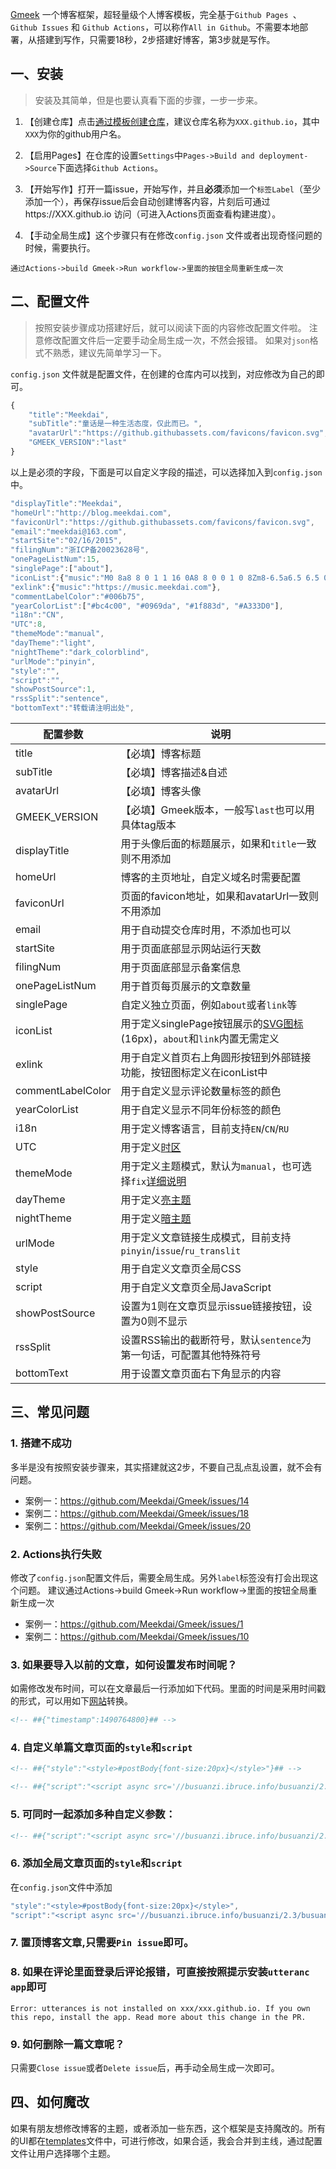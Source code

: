 [Gmeek](https://github.com/Meekdai/Gmeek) 一个博客框架，超轻量级个人博客模板，完全基于`Github Pages `、 `Github Issues` 和 `Github Actions`，可以称作`All in Github`。不需要本地部署，从搭建到写作，只需要18秒，2步搭建好博客，第3步就是写作。

## 一、安装
> 安装及其简单，但是也要认真看下面的步骤，一步一步来。
1. 【创建仓库】点击[通过模板创建仓库](https://github.com/new?template_name=Gmeek-template&template_owner=Meekdai)，建议仓库名称为`XXX.github.io`，其中`XXX`为你的github用户名。

2. 【启用Pages】在仓库的设置`Settings`中`Pages->Build and deployment->Source`下面选择`Github Actions`。

3. 【开始写作】打开一篇issue，开始写作，并且**必须**添加一个`标签Label`（至少添加一个），再保存issue后会自动创建博客内容，片刻后可通过https://XXX.github.io 访问（可进入Actions页面查看构建进度）。

5. 【手动全局生成】这个步骤只有在修改`config.json` 文件或者出现奇怪问题的时候，需要执行。
```P4
通过Actions->build Gmeek->Run workflow->里面的按钮全局重新生成一次
```

## 二、配置文件
> 按照安装步骤成功搭建好后，就可以阅读下面的内容修改配置文件啦。
> 注意修改配置文件后一定要手动全局生成一次，不然会报错。
> 如果对`json`格式不熟悉，建议先简单学习一下。

`config.json` 文件就是配置文件，在创建的仓库内可以找到，对应修改为自己的即可。
```javascript
{
    "title":"Meekdai",
    "subTitle":"童话是一种生活态度，仅此而已。",
    "avatarUrl":"https://github.githubassets.com/favicons/favicon.svg",
    "GMEEK_VERSION":"last"
}
```
以上是必须的字段，下面是可以自定义字段的描述，可以选择加入到`config.json`中。

```javascript
"displayTitle":"Meekdai",
"homeUrl":"http://blog.meekdai.com",
"faviconUrl":"https://github.githubassets.com/favicons/favicon.svg",
"email":"meekdai@163.com",
"startSite":"02/16/2015",
"filingNum":"浙ICP备20023628号",
"onePageListNum":15,
"singlePage":["about"],
"iconList":{"music":"M0 8a8 8 0 1 1 16 0A8 8 0 0 1 0 8Zm8-6.5a6.5 6.5 0 1 0 0 13 6.5 6.5 0 0 0 0-13Z"},
"exlink":{"music":"https://music.meekdai.com"},
"commentLabelColor":"#006b75",
"yearColorList":["#bc4c00", "#0969da", "#1f883d", "#A333D0"],
"i18n":"CN",
"UTC":8,
"themeMode":"manual",
"dayTheme":"light",
"nightTheme":"dark_colorblind",
"urlMode":"pinyin",
"style":"",
"script":"",
"showPostSource":1,
"rssSplit":"sentence",
"bottomText":"转载请注明出处",
```

| **配置参数**       | **说明** | 
|----------------|----------------|
| title | 【必填】博客标题 |
| subTitle | 【必填】博客描述&自述 |
| avatarUrl | 【必填】博客头像 |
| GMEEK_VERSION | 【必填】Gmeek版本，一般写`last`也可以用具体tag版本 |
| displayTitle | 用于头像后面的标题展示，如果和`title`一致则不用添加 |
| homeUrl | 博客的主页地址，自定义域名时需要配置 |
| faviconUrl | 页面的favicon地址，如果和avatarUrl一致则不用添加 |
| email | 用于自动提交仓库时用，不添加也可以 |
| startSite | 用于页面底部显示网站运行天数 |
| filingNum | 用于页面底部显示备案信息 |
| onePageListNum | 用于首页每页展示的文章数量 |
| singlePage | 自定义独立页面，例如`about`或者`link`等 |
| iconList | 用于定义singlePage按钮展示的[SVG图标](https://primer.style/foundations/icons/#16px) (16px)，`about`和`link`内置无需定义 |
| exlink | 用于自定义首页右上角圆形按钮到外部链接功能，按钮图标定义在iconList中 |
| commentLabelColor | 用于自定义显示评论数量标签的颜色 |
| yearColorList | 用于自定义显示不同年份标签的颜色 |
| i18n | 用于定义博客语言，目前支持`EN`/`CN`/`RU` |
| UTC | 用于定义[时区](https://en.wikipedia.org/wiki/List_of_UTC_offsets) |
| themeMode| 用于定义主题模式，默认为`manual`，也可选择`fix`[详细说明](https://blog.meekdai.com/post/Gmeek-liang-an-zhu-ti-pei-zhi-fang-shi.html) |
| dayTheme | 用于定义[亮主题](https://github.com/settings/appearance) |
| nightTheme | 用于定义[暗主题](https://github.com/settings/appearance) |
| urlMode | 用于定义文章链接生成模式，目前支持`pinyin`/`issue`/`ru_translit` |
| style | 用于自定义文章页全局CSS |
| script | 用于自定义文章页全局JavaScript |
| showPostSource | 设置为1则在文章页显示issue链接按钮，设置为0则不显示 |
| rssSplit | 设置RSS输出的截断符号，默认`sentence`为第一句话，可配置其他特殊符号 |
| bottomText | 用于设置文章页面右下角显示的内容 |

## 三、常见问题
### 1. 搭建不成功
多半是没有按照安装步骤来，其实搭建就这2步，不要自己乱点乱设置，就不会有问题。
- 案例一：https://github.com/Meekdai/Gmeek/issues/14 
- 案例二：https://github.com/Meekdai/Gmeek/issues/18
- 案例二：https://github.com/Meekdai/Gmeek/issues/20

### 2. Actions执行失败
修改了`config.json`配置文件后，需要全局生成。另外`label`标签没有打会出现这个问题。
建议通过Actions->build Gmeek->Run workflow->里面的按钮全局重新生成一次
- 案例一：https://github.com/Meekdai/Gmeek/issues/1
- 案例二：https://github.com/Meekdai/Gmeek/issues/10

### 3. 如果要导入以前的文章，如何设置发布时间呢？ 
如需修改发布时间，可以在文章最后一行添加如下代码。里面的时间是采用时间戳的形式，可以用如下[网站](https://tool.lu/timestamp)转换。  
```html
<!-- ##{"timestamp":1490764800}## -->
```

### 4. 自定义单篇文章页面的`style`和`script`
```html
<!-- ##{"style":"<style>#postBody{font-size:20px}</style>"}## -->
```
```html
<!-- ##{"script":"<script async src='//busuanzi.ibruce.info/busuanzi/2.3/busuanzi.pure.mini.js'></script>"}## -->
```

### 5. 可同时一起添加多种自定义参数：  
```html
<!-- ##{"script":"<script async src='//busuanzi.ibruce.info/busuanzi/2.3/busuanzi.pure.mini.js'></script>","style":"<style>#postBody{font-size:20px}</style>","timestamp":1490764800}## -->
```

### 6. 添加全局文章页面的`style`和`script`
在`config.json`文件中添加
```javascript
"style":"<style>#postBody{font-size:20px}</style>",
"script":"<script async src='//busuanzi.ibruce.info/busuanzi/2.3/busuanzi.pure.mini.js'></script>",
```

### 7. 置顶博客文章,只需要`Pin issue`即可。

### 8. 如果在评论里面登录后评论报错，可直接按照提示安装`utteranc app`即可
```
Error: utterances is not installed on xxx/xxx.github.io. If you own this repo, install the app. Read more about this change in the PR.
```

### 9. 如何删除一篇文章呢？
只需要`Close issue`或者`Delete issue`后，再手动全局生成一次即可。

## 四、如何魔改
如果有朋友想修改博客的主题，或者添加一些东西，这个框架是支持魔改的。所有的UI都在[templates](https://github.com/Meekdai/Gmeek/tree/main/templates)文件中，可进行修改，如果合适，我会合并到主线，通过配置文件让用户选择哪个主题。

